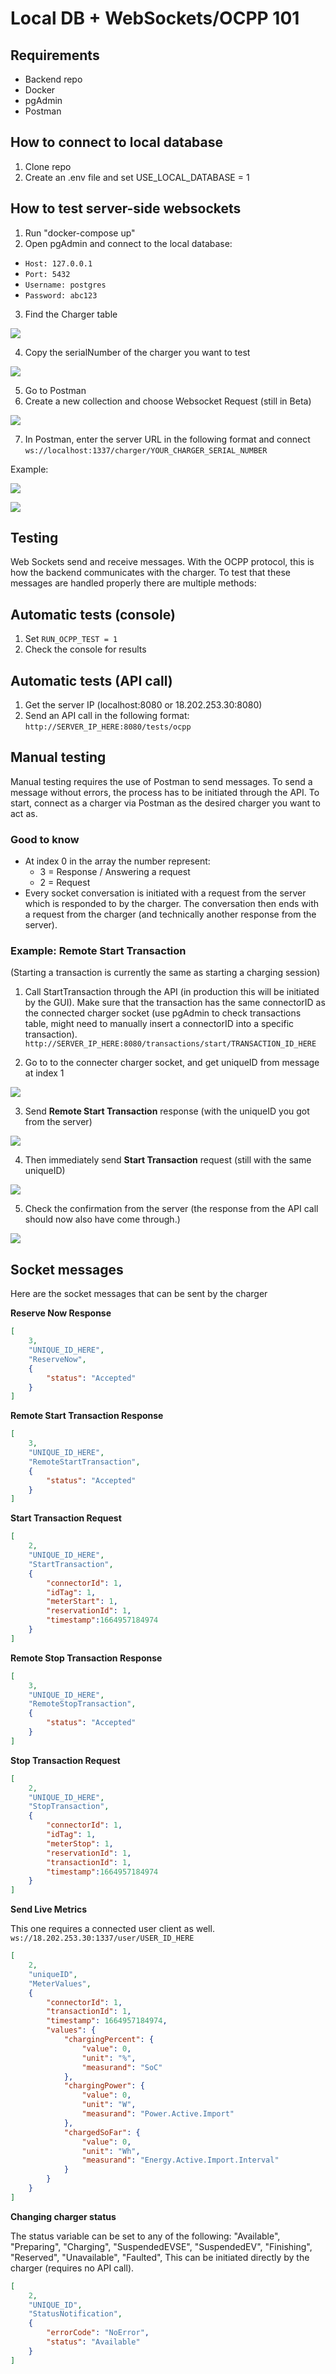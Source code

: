 
# Local DB + WebSockets/OCPP 101

## Requirements
- Backend repo
- Docker
- pgAdmin
- Postman

## How to connect to local database
1. Clone repo
2. Create an .env file and set USE_LOCAL_DATABASE = 1

## How to test server-side websockets
1. Run "docker-compose up"
2. Open pgAdmin and connect to the local database:
- `Host: 127.0.0.1`
- `Port: 5432`
- `Username: postgres`
- `Password: abc123`

3. Find the Charger table

![](./images/image8.png)

4. Copy the serialNumber of the charger you want to test

![](./images/image9.png)

5. Go to Postman
6. Create a new collection and choose Websocket Request (still in Beta)

![](./images/image6.png)

7.  In Postman, enter the server URL in the following format and connect
`ws://localhost:1337/charger/YOUR_CHARGER_SERIAL_NUMBER`

Example:

![](./images/image5.png)

![](./images/image4.png)

## Testing
Web Sockets send and receive messages. With the OCPP protocol, this is how the backend communicates with the charger. To test that these messages are handled properly there are multiple methods:

## Automatic tests (console)
1. Set `RUN_OCPP_TEST = 1`
2. Check the console for results

## Automatic tests (API call)
1. Get the server IP (localhost:8080 or 18.202.253.30:8080)
2. Send an API call in the following format:
`http://SERVER_IP_HERE:8080/tests/ocpp`

## Manual testing
Manual testing requires the use of Postman to send messages. To send a message without errors, the process has to be initiated through the API.
To start, connect as a charger via Postman as the desired charger you want to act as.

### Good to know
- At index 0 in the array the number represent:
    - 3 = Response / Answering a request
    - 2 = Request
- Every socket conversation is initiated with a request from the server which is responded to by the charger. The conversation then ends with a request from the charger (and technically another response from the server).

### Example: Remote Start Transaction
(Starting a transaction is currently the same as starting a charging session)

1. Call StartTransaction through the API (in production this will be initiated by the GUI). Make sure that the transaction has the same connectorID as the connected charger socket (use pgAdmin to check transactions table, might need to manually insert a connectorID into a specific transaction).
`http://SERVER_IP_HERE:8080/transactions/start/TRANSACTION_ID_HERE`

2. Go to to the connecter charger socket, and get uniqueID from message at index 1

![](./images/image2.png)

3. Send **Remote Start Transaction** response (with the uniqueID you got from the server)

![](./images/image3.png)

4. Then immediately send **Start Transaction** request (still with the same uniqueID)

![](./images/image7.png)

5. Check the confirmation from the server (the response from the API call should now also have come through.)

![](./images/image1.png)

## Socket messages
Here are the socket messages that can be sent by the charger

**Reserve Now Response**
```json
[
    3,
    "UNIQUE_ID_HERE",
    "ReserveNow",
    {
        "status": "Accepted"
    }
]
```

**Remote Start Transaction Response**
```json
[
    3,
    "UNIQUE_ID_HERE",
    "RemoteStartTransaction",
    {
        "status": "Accepted"
    }
]
```

**Start Transaction Request**
```json
[
    2,
    "UNIQUE_ID_HERE",
    "StartTransaction",
    {
        "connectorId": 1,
        "idTag": 1,
        "meterStart": 1,
        "reservationId": 1,
        "timestamp":1664957184974
    }
]
```

**Remote Stop Transaction Response**
```json
[
    3,
    "UNIQUE_ID_HERE",
    "RemoteStopTransaction",
    {
        "status": "Accepted"
    }
]
```

**Stop Transaction Request**
```json
[
    2,
    "UNIQUE_ID_HERE",
    "StopTransaction",
    {
        "connectorId": 1,
        "idTag": 1,
        "meterStop": 1,
        "reservationId": 1,
        "transactionId": 1,
        "timestamp":1664957184974
    }
]

```

**Send Live Metrics**

This one requires a connected user client as well.
`ws://18.202.253.30:1337/user/USER_ID_HERE`
```json
[
    2,
    "uniqueID",
    "MeterValues",
    {
        "connectorId": 1,
        "transactionId": 1,
        "timestamp": 1664957184974,
        "values": {
            "chargingPercent": {
                "value": 0,
                "unit": "%",
                "measurand": "SoC"
            },
            "chargingPower": {
                "value": 0,
                "unit": "W",
                "measurand": "Power.Active.Import"
            },
            "chargedSoFar": {
                "value": 0,
                "unit": "Wh",
                "measurand": "Energy.Active.Import.Interval"
            }
        }
    }
]
```

**Changing charger status**

The status variable can be set to any of the following:
"Available",
"Preparing",
"Charging",
"SuspendedEVSE",
"SuspendedEV",
"Finishing",
"Reserved",
"Unavailable",
"Faulted",
This can be initiated directly by the charger (requires no API call).
```json
[
    2,
    "UNIQUE_ID",
    "StatusNotification",
    {
        "errorCode": "NoError",
        "status": "Available"
    }
]
```






